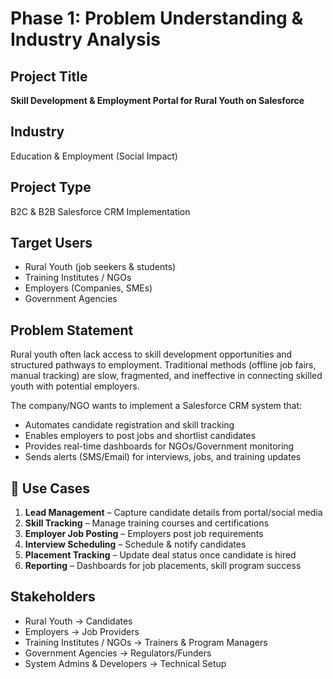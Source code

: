 # Phase 1: Problem Understanding & Industry Analysis

## Project Title
**Skill Development & Employment Portal for Rural Youth on Salesforce**

## Industry
Education & Employment (Social Impact)

## Project Type
B2C & B2B Salesforce CRM Implementation

## Target Users
- Rural Youth (job seekers & students)
- Training Institutes / NGOs
- Employers (Companies, SMEs)
- Government Agencies

##  Problem Statement
Rural youth often lack access to skill development opportunities and structured pathways to employment. Traditional methods (offline job fairs, manual tracking) are slow, fragmented, and ineffective in connecting skilled youth with potential employers.

The company/NGO wants to implement a Salesforce CRM system that:
- Automates candidate registration and skill tracking
- Enables employers to post jobs and shortlist candidates
- Provides real-time dashboards for NGOs/Government monitoring
- Sends alerts (SMS/Email) for interviews, jobs, and training updates

## 🧩 Use Cases
1. **Lead Management** – Capture candidate details from portal/social media
2. **Skill Tracking** – Manage training courses and certifications
3. **Employer Job Posting** – Employers post job requirements
4. **Interview Scheduling** – Schedule & notify candidates
5. **Placement Tracking** – Update deal status once candidate is hired
6. **Reporting** – Dashboards for job placements, skill program success

## Stakeholders
- Rural Youth → Candidates
- Employers → Job Providers
- Training Institutes / NGOs → Trainers & Program Managers
- Government Agencies → Regulators/Funders
- System Admins & Developers → Technical Setup
